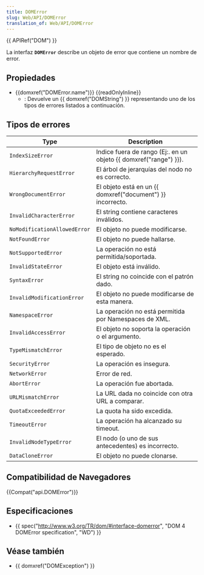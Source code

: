 ```yaml
---
title: DOMError
slug: Web/API/DOMError
translation_of: Web/API/DOMError
---
```

{{ APIRef("DOM") }}

La interfaz **`DOMError`** describe un objeto de error que contiene un nombre de error.

## Propiedades

- {{domxref("DOMError.name")}} {{readOnlyInline}}
  - : Devuelve un {{ domxref("DOMString") }} representando uno de los tipos de errores listados a continuación.

## Tipos de errores

| Type                         | Description                                                             |
| ---------------------------- | ----------------------------------------------------------------------- |
| `IndexSizeError`             | Indice fuera de rango (Ej:. en un objeto {{ domxref("range") }}). |
| `HierarchyRequestError`      | El árbol de jerarquías del nodo no es correcto.                         |
| `WrongDocumentError`         | El objeto está en un {{ domxref("document") }} incorrecto.       |
| `InvalidCharacterError`      | El string contiene caracteres inválidos.                                |
| `NoModificationAllowedError` | El objeto no puede modificarse.                                         |
| `NotFoundError`              | El objeto no puede hallarse.                                            |
| `NotSupportedError`          | La operación no está permitida/soportada.                               |
| `InvalidStateError`          | El objeto está inválido.                                                |
| `SyntaxError`                | El string no coincide con el patrón dado.                               |
| `InvalidModificationError`   | El objeto no puede modificarse de esta manera.                          |
| `NamespaceError`             | La operación no está permitida por Namespaces de XML.                   |
| `InvalidAccessError`         | El objeto no soporta la operación o el argumento.                       |
| `TypeMismatchError`          | El tipo de objeto no es el esperado.                                    |
| `SecurityError`              | La operación es insegura.                                               |
| `NetworkError`               | Error de red.                                                           |
| `AbortError`                 | La operación fue abortada.                                              |
| `URLMismatchError`           | La URL dada no coincide con otra URL a comparar.                        |
| `QuotaExceededError`         | La quota ha sido excedida.                                              |
| `TimeoutError`               | La operación ha alcanzado su timeout.                                   |
| `InvalidNodeTypeError`       | El nodo (o uno de sus antecedentes) es incorrecto.                      |
| `DataCloneError`             | El objeto no puede clonarse.                                            |

## Compatibilidad de Navegadores

{{Compat("api.DOMError")}}

## Especificaciones

- {{ spec("http://www.w3.org/TR/dom/#interface-domerror", "DOM 4 DOMError specification", "WD") }}

## Véase también

- {{ domxref("DOMException") }}
